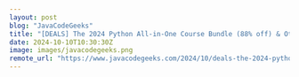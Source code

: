```yaml
---
layout: post
blog: "JavaCodeGeeks"
title: "[DEALS] The 2024 Python All-in-One Course Bundle (88% off) & Other Deals Up To 98% Off – Offers End Soon!"
date: 2024-10-10T10:30:30Z
image: images/javacodegeeks.png
remote_url: "https://www.javacodegeeks.com/2024/10/deals-the-2024-python-all-in-one-course-bundle-88-off-other-deals-up-to-98-off-offers-end-soon.html"
---
```

